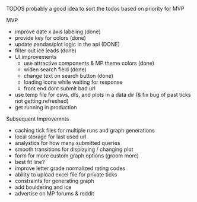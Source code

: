 TODOS
probably a good idea to sort the todos based on priority for MVP

MVP
 - improve date x axis labeling (done)
 - provide key for colors (done)
 - update pandas/plot logic in the api (DONE)
 - filter out ice leads (done)
 - UI improvements
     - use attractive components & MP theme colors (done)
     - widen search field (done)
     - change text on search button (done)
     - loading icons while waiting for response
     - front end dont submit bad url
 - use temp file for csvs, dfs, and plots in a data dir (& fix bug of past ticks not getting refreshed)
 - get running in production


Subsequent Improvemnts
 - caching tick files for multiple runs and graph generations
 - local storage for last used url
 - analystics for how many submitted queries
 - smooth transitions for displaying / changing plot
 - form for more custom graph options (groom more)
 - best fit line?
 - improve letter grade normalized rating codes
 - ability to upload excel file for private ticks
 - constraints for generating graph
 - add bouldering and ice 
 - advertise on MP forums & reddit
